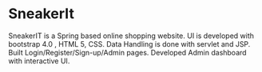 # SneakerIt
SneakerIT is a Spring based online shopping website. UI is developed with bootstrap 4.0 , HTML 5, CSS. Data Handling is done with servlet and JSP. Built Login/Register/Sign-up/Admin pages. Developed Admin dashboard with interactive UI.
